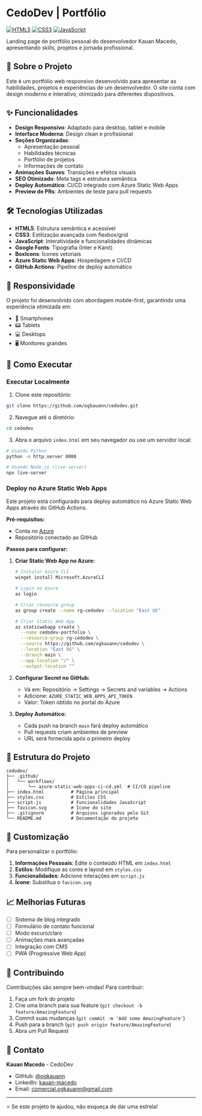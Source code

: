 # CedoDev | Portfólio

[![HTML5](https://img.shields.io/badge/html5-%23E34F26.svg?style=for-the-badge&logo=html5&logoColor=white)](https://developer.mozilla.org/pt-BR/docs/Web/HTML)
[![CSS3](https://img.shields.io/badge/css3-%231572B6.svg?style=for-the-badge&logo=css3&logoColor=white)](https://developer.mozilla.org/pt-BR/docs/Web/CSS)
[![JavaScript](https://img.shields.io/badge/javascript-%23323330.svg?style=for-the-badge&logo=javascript&logoColor=%23F7DF1E)](https://developer.mozilla.org/pt-BR/docs/Web/JavaScript)

Landing page de portfólio pessoal do desenvolvedor Kauan Macedo, apresentando skills, projetos e jornada profissional.

## 🚀 Sobre o Projeto

Este é um portfólio web responsivo desenvolvido para apresentar as habilidades, projetos e experiências de um desenvolvedor. O site conta com design moderno e interativo, otimizado para diferentes dispositivos.

## ✨ Funcionalidades

- **Design Responsivo**: Adaptado para desktop, tablet e mobile
- **Interface Moderna**: Design clean e profissional
- **Seções Organizadas**: 
  - Apresentação pessoal
  - Habilidades técnicas
  - Portfólio de projetos
  - Informações de contato
- **Animações Suaves**: Transições e efeitos visuais
- **SEO Otimizado**: Meta tags e estrutura semântica
- **Deploy Automático**: CI/CD integrado com Azure Static Web Apps
- **Preview de PRs**: Ambientes de teste para pull requests

## 🛠️ Tecnologias Utilizadas

- **HTML5**: Estrutura semântica e acessível
- **CSS3**: Estilização avançada com flexbox/grid
- **JavaScript**: Interatividade e funcionalidades dinâmicas
- **Google Fonts**: Tipografia (Inter e Kanit)
- **BoxIcons**: Ícones vetoriais
- **Azure Static Web Apps**: Hospedagem e CI/CD
- **GitHub Actions**: Pipeline de deploy automático

## 📱 Responsividade

O projeto foi desenvolvido com abordagem mobile-first, garantindo uma experiência otimizada em:
- 📱 Smartphones
- 📟 Tablets
- 💻 Desktops
- 🖥️ Monitores grandes

## 🚀 Como Executar

### Executar Localmente

1. Clone este repositório:
```bash
git clone https://github.com/ogkauann/cedodev.git
```

2. Navegue até o diretório:
```bash
cd cedodev
```

3. Abra o arquivo `index.html` em seu navegador ou use um servidor local:
```bash
# Usando Python
python -m http.server 8000

# Usando Node.js (live-server)
npx live-server
```

### Deploy no Azure Static Web Apps

Este projeto está configurado para deploy automático no Azure Static Web Apps através do GitHub Actions.

**Pré-requisitos:**
- Conta no [Azure](https://azure.microsoft.com/)
- Repositório conectado ao GitHub

**Passos para configurar:**

1. **Criar Static Web App no Azure:**
   ```bash
   # Instalar Azure CLI
   winget install Microsoft.AzureCLI
   
   # Login no Azure
   az login
   
   # Criar resource group
   az group create --name rg-cedodev --location "East US"
   
   # Criar Static Web App
   az staticwebapp create \
     --name cedodev-portfolio \
     --resource-group rg-cedodev \
     --source https://github.com/ogkauann/cedodev \
     --location "East US" \
     --branch main \
     --app-location "/" \
     --output-location ""
   ```

2. **Configurar Secret no GitHub:**
   - Vá em: Repositório → Settings → Secrets and variables → Actions
   - Adicione: `AZURE_STATIC_WEB_APPS_API_TOKEN`
   - Valor: Token obtido no portal do Azure

3. **Deploy Automático:**
   - Cada push na branch `main` fará deploy automático
   - Pull requests criam ambientes de preview
   - URL será fornecida após o primeiro deploy

## 📁 Estrutura do Projeto

```
cedodev/
├── .github/
│   └── workflows/
│       └── azure-static-web-apps-ci-cd.yml  # CI/CD pipeline
├── index.html          # Página principal
├── styles.css          # Estilos CSS
├── script.js           # Funcionalidades JavaScript
├── favicon.svg         # Ícone do site
├── .gitignore          # Arquivos ignorados pelo Git
└── README.md           # Documentação do projeto
```

## 🎨 Customização

Para personalizar o portfólio:

1. **Informações Pessoais**: Edite o conteúdo HTML em `index.html`
2. **Estilos**: Modifique as cores e layout em `styles.css`
3. **Funcionalidades**: Adicione interações em `script.js`
4. **Ícone**: Substitua o `favicon.svg`

## 📈 Melhorias Futuras

- [ ] Sistema de blog integrado
- [ ] Formulário de contato funcional
- [ ] Modo escuro/claro
- [ ] Animações mais avançadas
- [ ] Integração com CMS
- [ ] PWA (Progressive Web App)

## 🤝 Contribuindo

Contribuições são sempre bem-vindas! Para contribuir:

1. Faça um fork do projeto
2. Crie uma branch para sua feature (`git checkout -b feature/AmazingFeature`)
3. Commit suas mudanças (`git commit -m 'Add some AmazingFeature'`)
4. Push para a branch (`git push origin feature/AmazingFeature`)
5. Abra um Pull Request


## 📧 Contato

**Kauan Macedo** - CedoDev

- GitHub: [@ogkauann](https://github.com/ogkauann)
- LinkedIn: [kauan-macedo](https://linkedin.com/in/kauan-macedo-363ba631b/)
- Email: comercial.ogkauann@gmail.com

---

⭐ Se este projeto te ajudou, não esqueça de dar uma estrela!
